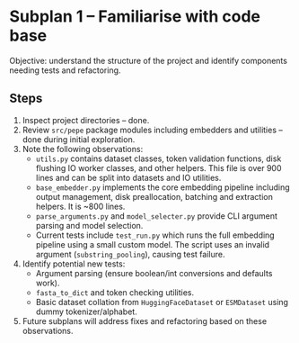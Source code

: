 # Subplan 1 – Familiarise with code base

Objective: understand the structure of the project and identify components needing tests and refactoring.

## Steps
1. Inspect project directories – done.
2. Review `src/pepe` package modules including embedders and utilities – done during initial exploration.
3. Note the following observations:
   - `utils.py` contains dataset classes, token validation functions, disk flushing IO worker classes, and other helpers. This file is over 900 lines and can be split into datasets and IO utilities.
   - `base_embedder.py` implements the core embedding pipeline including output management, disk preallocation, batching and extraction helpers. It is ~800 lines.
   - `parse_arguments.py` and `model_selecter.py` provide CLI argument parsing and model selection.
   - Current tests include `test_run.py` which runs the full embedding pipeline using a small custom model. The script uses an invalid argument (`substring_pooling`), causing test failure.
4. Identify potential new tests:
   - Argument parsing (ensure boolean/int conversions and defaults work).
   - `fasta_to_dict` and token checking utilities.
   - Basic dataset collation from `HuggingFaceDataset` or `ESMDataset` using dummy tokenizer/alphabet.
5. Future subplans will address fixes and refactoring based on these observations.

